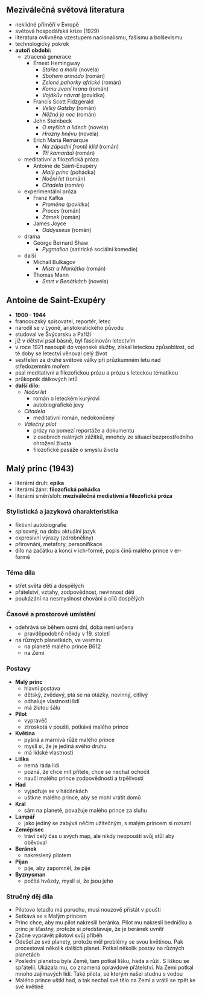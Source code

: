 ## Meziválečná světová literatura 
- neklidné příměří v Evropě
- světová hospodářská krize (1929)
- literatura ovlivněna vzestupem nacionalismu, fašismu a bolševismu
- technologický pokrok
- **autoři období:**
	- ztracená generace
		- Ernest Hemingway
			- *Stařec a moře* (novela)
			- *Sbohem armádo* (román)
			- *Zelené pahorky africké* (román)
			- *Komu zvoní hrana* (román)
			- *Vojákův návrat* (povídka)
		- Francis Scott Fidzgerald 
			- *Velký Gatsby* (román)
			- *Něžná je noc* (román)
		- John Steinbeck
			- *O myších a lidech* (novela)
			- *Hrozny hněvu* (novela)
		- Erich Maria Remarque 
			- *Na západní frontě klid* (román)
			- *Tři kamarádi* (román)
	- meditativní a filozofická próza
		- Antoine de Saint-Exupéry
			- *Malý princ* (pohádka)
			- *Noční let* (román)
			- *Citadela* (román)
	- experimentální próza
		- Franz Kafka
			- *Proměna* (povídka)
			- *Proces* (román)
			- *Zámek* (román)
		- James Joyce
			- *Oddysseus* (román) 
	- drama
		- George Bernard Shaw
			- *Pygmalion* (satirická sociální komedie)
	- další
		- Michail Bulkagov
			- *Mistr a Markétka* (román)
		- Thomas Mann
			- *Smrt v Benátkách* (novela)
## Antoine de Saint-Exupéry
- **1900 - 1944**
- francouzský spisovatel, reportér, letec
- narodil se v Lyoně, aristokratického původu
- studoval ve Švýcarsku a Paříži
- již v dětství psal básně, byl fascinován letectvím
- v roce 1921 nasoupil do vojenské služby, získal leteckou způsobilost, od té doby se letectví věnoval celý život
- sestřelen za druhé světové války při průzkumném letu nad středozemním mořem
- psal meditativní a filozofickou prózu a prózu s leteckou tématikou
- průkopník dálkových letů
- **další dílo:**
	- *Noční let*
		- román o leteckém kurýrovi
		- autobiografické jevy
	- *Citadela*
		- meditativní román, nedokončený
	- *Válečný pilot*
		- prózy na pomezí reportáže a dokumentu
		- z osobních reálných zážitků, mnohdy ze situací bezprostředního ohrožení života
		- filozofické pasáže o smyslu života
## Malý princ (1943)
- literární druh: **epika**
- literární žánr: **filozofická pohádka**
- literární směr/sloh: **meziválečná mediativní a filozofická próza**
### Stylistická a jazyková charakteristika
- fiktivní autobiografie
- spisovný, na dobu aktuální jazyk
- expresivní výrazy (zdrobněliny)
- přirovnání, metafory, personifikace
- dílo na začátku a konci v ich-formě, popis činů malého prince v er-formě
### Téma díla
- střet světa dětí a dospělých
- přátelství, vztahy, zodpovědnost, nevinnost dětí
- poukázání na nesmyslnost chování a cílů dospělých
### Časové a prostorové umístění
- odehrává se během osmi dní, doba není určena
	- pravděpodobně někdy v 19. století
- na různých planetkách, ve vesmíru
	- na planetě malého prince B612
	- na Zemi
### Postavy
- **Malý princ**
	- hlavní postava
	- dětský, zvědavý, ptá se na otázky, nevinný, citlivý
	- odhaluje vlastnosti lidí
	- má žlutou šálu
- **Pilot**
	- vypravěč
	- ztroskotá v poušti, potkává malého prince
- **Květina**
	- pyšná a marnivá růže malého prince
	- myslí si, že je jediná svého druhu
	- má lidské vlastnosti
- **Liška**
	- nemá ráda lidi
	- pozná, že chce mít přítele, chce se nechat ochočit
	- naučí malého prince zodpovědnosti a trpělivosti
- **Had**
	- vyjadřuje se v hádánkách
	- uštkne malého prince, aby se mohl vrátit domů
- **Král**
	- sám na planetě, považuje malého prince za sluhu
- **Lampář**
	- jako jediný se zabývá něčím užitečným, s malým princem si rozumí
- **Zeměpisec**
	- tráví celý čas u svých map, ale nikdy neopouští svůj stůl aby oběvoval
- **Beránek**
	- nakreslený pilotem
- **Pijan**
	- pije, aby zapomněl, že pije
- **Byznysman**
	- počítá hvězdy, myslí si, že jsou jeho
### Stručný děj díla
- Pilotovo letadlo má poruchu, musí nouzově přistát v poušti
- Setkává se s Malým princem
- Princ chce, aby mu pilot nakreslil beránka. Pilot mu nakreslí bedničku a princ je šťastný, protože si představuje, že je beránek uvnitř
- Začne vyprávět pilotovi svůj příběh
- Odešel ze své planety, protože měl problémy se svou květinou. Pak procestoval několik dalších planet. Potkal několik postav na různých planetách
- Poslední planetou byla Země, tam potkal lišku, hada a růži. S liškou se spřátelil. Ukázala mu, co znamená opravdové přátelství. Na Zemi potkal mnoho zajímavých lidí. Také pilota, se kterým našel studnu s vodou
- Malého prince uštkl had, a tak nechal své tělo na Zemi a vrátil se zpět ke své květině